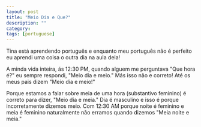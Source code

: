 ```yaml
---
layout: post
title: "Meio Dia e Que?"
description: ""
category: 
tags: [portuguese]
---
```


Tina está aprendendo português e enquanto meu português não é perfeito eu aprendi uma coisa o outra dia na aula dela!

A minda vida inteira, ás 12:30 PM, quando alguem me perguntava "Que hora é?" eu sempre respondi, "Meio dia e meio." Más isso não e correto! Até os meus pais dizem "Meio dia e meio!"

Porque estamos a falar sobre meia de uma hora (substantivo feminino) é correto para dizer, "Meio dia e meia." Dia é masculino e isso é porque incorretamente dizemos meio. Com 12:30 AM porque noite é feminino e meia é feminino naturalmente não erramos quando dizemos "Meia noite e meia."
